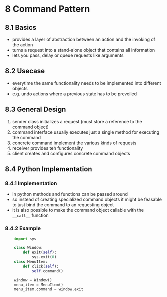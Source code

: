 # 8 Command Pattern
## 8.1 Basics
- provides a layer of abstraction between an action and the invoking of the action
- turns a request into a stand-alone object that contains all information
- lets you pass, delay or queue requests like arguments

## 8.2 Usecase
- everytime the same functionality needs to be implemented into different objects
- e.g. undo actions where a previous state has to be preveiled

## 8.3 General Design
1. sender class initializes a request (must store a reference to the command object)
2. command interface usually executes just a single method for executing the command
3. concrete command implement the various kinds of requests
4. receiver provides teh functionality
5. client creates and configures concrete command objects

## 8.4 Python Implementation
### 8.4.1 Implementation
- in python methods and functions can be passed around
- so instead of creating specialized command objects it might be feasable to just bind the command to an requesting object
- it is also possible to make the command object callable with the ``__call__`` function

### 8.4.2 Example
````python
    import sys

    class Window:
        def exit(self):
            sys.exit(0)
    class MenuItem:
        def click(self):
            self.command()

    window = Window()
    menu_item = MenuItem()
    menu_item.command = window.exit
````